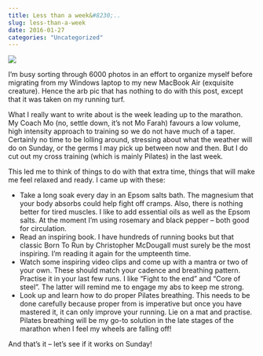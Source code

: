 ```yaml
---
title: Less than a week&#8230;..
slug: less-than-a-week
date: 2016-01-27
categories: "Uncategorized"
---
```


<p><img src="https://res.cloudinary.com/dy6grlu8z/image/upload/v1558841990/rwowgg9oqu8igg2tqcij.jpg"/></p>
<p>I’m busy sorting through 6000 photos in an effort to organize myself before migrating from my Windows laptop to my new MacBook Air (exquisite creature). Hence the arb pic that has nothing to do with this post, except that it was taken on my running turf.</p>
<p>What I really want to write about is the week leading up to the marathon.  My Coach Mo (no, settle down, it’s not Mo Farah) favours a low volume, high intensity approach to training so we do not have much of a taper. Certainly no time to be lolling around, stressing about what the weather will do on Sunday, or the germs I may pick up between now and then. But I do cut out my cross training (which is mainly Pilates) in the last week.</p>
<p>This led me to think of things to do with that extra time, things that will make me feel relaxed and ready. I came up with these:</p>
<ul>
<li>Take a long soak every day in an Epsom salts bath. The magnesium that your body absorbs could help fight off cramps. Also, there is nothing better for tired muscles. I like to add essential oils as well as the Epsom salts. At the moment I’m using rosemary and black pepper – both good for circulation.</li>
<li>Read an inspiring book. I have hundreds of running books but that classic Born To Run by Christopher McDougall must surely be the most inspiring. I’m reading it again for the umpteenth time.</li>
<li>Watch some inspiring video clips and come up with a mantra or two of your own. These should match your cadence and breathing pattern. Practise it in your last few runs. I like “Fight to the end” and “Core of steel”. The latter will remind me to engage my abs to keep me strong.</li>
<li>Look up and learn how to do proper Pilates breathing. This needs to be done carefully because proper from is imperative but once you have mastered it, it can only improve your running. Lie on a mat and practise. Pilates breathing will be my go-to solution in the late stages of the marathon when I feel my wheels are falling off!</li>
</ul>
<p>And that’s it – let’s see if it works on Sunday!</p>







